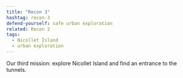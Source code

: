```yaml
---
title: "Recon 3"
hashtag: recon-3
defend-yourself: safe urban exploration
related: Recon 2
tags:
  - Nicollet Island
  - urban exploration
---
```

Our third mission: explore Nicollet Island and find an entrance to the tunnels.